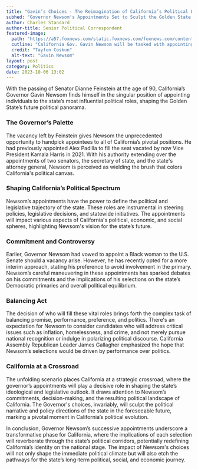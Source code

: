 ```yaml
---
title: "Gavin’s Choices - The Reimagination of California’s Political Landscape"
subhed: "Governor Newsom's Appointments Set to Sculpt the Golden State’s Power Structure"
author: Charles Standard
author-title: Senior Political Correspondent
featured-image: 
  path: "https://a57.foxnews.com/static.foxnews.com/foxnews.com/content/uploads/2023/08/720/405/GettyImages-1258832829.jpg?ve=1&tl=1"
  cutline: "California Gov. Gavin Newsom will be tasked with appointing a replacement for the late Sen. Dianne Feinstein which will mean the governor has handpicked all of the most powerful positions in the Golden State."
  credit: "Tayfun Coskun"
  alt-text: "Gavin Newsom"
layout: post
category: Politics
date: 2023-10-06 13:02
---
```


With the passing of Senator Dianne Feinstein at the age of 90, California’s Governor Gavin Newsom finds himself in the singular position of appointing individuals to the state’s most influential political roles, shaping the Golden State’s future political panorama.

### **The Governor’s Palette**
The vacancy left by Feinstein gives Newsom the unprecedented opportunity to handpick appointees to all of California’s pivotal positions. He had previously appointed Alex Padilla to fill the seat vacated by now Vice President Kamala Harris in 2021. With his authority extending over the appointments of two senators, the secretary of state, and the state's attorney general, Newsom is perceived as wielding the brush that colors California's political canvas.

### **Shaping California’s Political Spectrum**
Newsom’s appointments have the power to define the political and legislative trajectory of the state. These roles are instrumental in steering policies, legislative decisions, and statewide initiatives. The appointments will impact various aspects of California's political, economic, and social spheres, highlighting Newsom's vision for the state’s future.

### **Commitment and Controversy**
Earlier, Governor Newsom had vowed to appoint a Black woman to the U.S. Senate should a vacancy arise. However, he has recently opted for a more interim approach, stating his preference to avoid involvement in the primary. Newsom’s careful maneuvering in these appointments has sparked debates on his commitments and the implications of his selections on the state’s Democratic primaries and overall political equilibrium.

### **Balancing Act**
The decision of who will fill these vital roles brings forth the complex task of balancing promise, performance, preference, and politics. There's an expectation for Newsom to consider candidates who will address critical issues such as inflation, homelessness, and crime, and not merely pursue national recognition or indulge in polarizing political discourse. California Assembly Republican Leader James Gallagher emphasized the hope that Newsom’s selections would be driven by performance over politics.

### **California at a Crossroad**
The unfolding scenario places California at a strategic crossroad, where the governor’s appointments will play a decisive role in shaping the state’s ideological and legislative outlook. It draws attention to Newsom’s commitments, decision-making, and the resulting political landscape of California. The Governor's choices, invariably, will sculpt the political narrative and policy directions of the state in the foreseeable future, marking a pivotal moment in California’s political evolution.

In conclusion, Governor Newsom’s successive appointments underscore a transformative phase for California, where the implications of each selection will reverberate through the state’s political corridors, potentially redefining California’s identity on the national stage. The impact of Newsom's choices will not only shape the immediate political climate but will also etch the pathways for the state’s long-term political, social, and economic journey.
